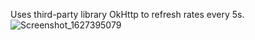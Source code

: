 Uses third-party library OkHttp to refresh rates every 5s.
![Screenshot_1627395079](https://user-images.githubusercontent.com/58375588/127169706-e8247135-eeb5-4e26-ad95-508127cbb2fe.png)
